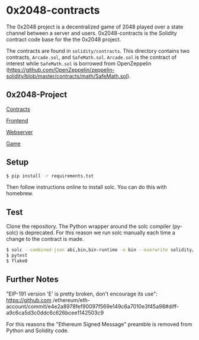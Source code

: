 # 0x2048-contracts

The 0x2048 project is a decentralized game of 2048 played over a state channel between a server and users. 0x2048-contracts is the Solidity contract code base for the the 0x2048 project. 

The contracts are found in `solidity/contracts`. This directory contains two contracts, `Arcade.sol`, and `SafeMath.sol`. `Arcade.sol` is the contract of interest while `SafeMath.sol` is borrowed from OpenZeppelin (https://github.com/OpenZeppelin/zeppelin-solidity/blob/master/contracts/math/SafeMath.sol).

## 0x2048-Project

[Contracts](https://github.com/jstoxrocky/0x2048-contracts)

[Frontend](https://github.com/jstoxrocky/0x2048-frontend)

[Webserver](https://github.com/jstoxrocky/0x2048-webserver)

[Game](https://github.com/jstoxrocky/0x2048-game)

## Setup

```bash
$ pip install -r requirements.txt
```

Then follow instructions online to install solc. You can do this with homebrew.

## Test

Clone the repository. The Python wrapper around the solc compiler (py-solc) is deprecated. For this reason we run solc manually each time a change to the contract is made.

```bash
$ solc --combined-json abi,bin,bin-runtime -o bin --overwrite solidity/Arcade.sol
$ pytest
$ flake8
```

## Further Notes
"EIP-191 version 'E' is pretty broken, don't encourage its use": https://github.com
/ethereum/eth-account/commit/e4e2a8978fef90097f569e149c6a7010e3f45a98#diff-a9c6ca5d3c0ddc6c626bcee1142503c9

For this reasons the "Ethereum Signed Message" preamble is removed from Python and Solidity code.
